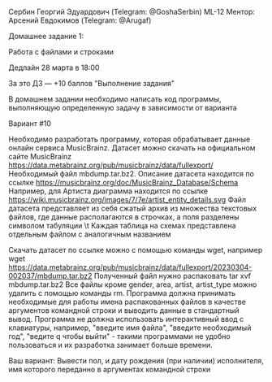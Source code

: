 Сербин Георгий Эдуардович (Telegram: @GoshaSerbin)
ML-12
Ментор: Арсений Евдокимов (Telegram: @Arugaf)

Домашнее задание 1:

Работа с файлами и строками

Дедлайн 28 марта в 18:00

За это ДЗ — +10 баллов "Выполнение задания"

В домашнем задании необходимо написать код программы, выполняющую определенную задачу в зависимости от варианта

Вариант #10

Необходимо разработать программу, которая обрабатывает данные онлайн сервиса MusicBrainz.
Датасет можно скачать на официальном сайте MusicBrainz https://data.metabrainz.org/pub/musicbrainz/data/fullexport/
Необходимый файл mbdump.tar.bz2.
Описание датасета находится по ссылке https://musicbrainz.org/doc/MusicBrainz_Database/Schema
Например, для Артиста диаграмма находится по ссылке https://wiki.musicbrainz.org/images/7/7e/artist_entity_details.svg
Файл датасета представляет из себя сжатый архив из множества текстовых файлов, где данные располагаются в строчках, а поля разделены символом табуляции \t
Каждая таблица на схемах представлена отдельным файлом с аналогичным названием

Скачать датасет по ссылке можно с помощью команды wget, например
wget https://data.metabrainz.org/pub/musicbrainz/data/fullexport/20230304-002037/mbdump.tar.bz2
Полученный файл нужно распаковать
tar xvf mbdump.tar.bz2
Все файлы кроме gender, area, artist, artist_type можно удалить с помощью команды rm.
Программа должна принимать необходимые для работы имена распакованных файлов в качестве аргументов командной строки и выводить данные в стандартный вывод.
Программа не должна использовать интерактивный ввод с клавиатуры, например, "введите имя файла", "введите необходимый год", "ведите q чтобы выйти" - такими программами не удобно пользоваться и их разработка занимает больше времени.

Ваш вариант:
Вывести пол, и дату рождения (при наличии) исполнителя, имя которого переданно в аргументах командной строки